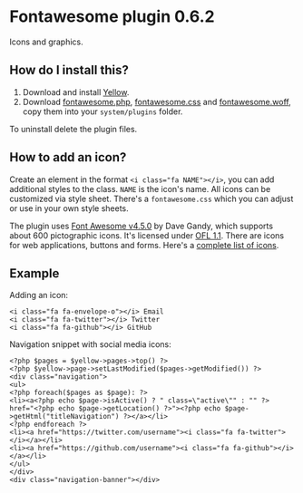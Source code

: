 Fontawesome plugin 0.6.2
========================
Icons and graphics.

How do I install this?
----------------------
1. Download and install [Yellow](https://github.com/datenstrom/yellow/).  
2. Download [fontawesome.php](fontawesome.php?raw=true), [fontawesome.css](fontawesome.css?raw=true) and [fontawesome.woff](fontawesome.woff?raw=true), copy them into your `system/plugins` folder.  

To uninstall delete the plugin files.

How to add an icon?
-------------------
Create an element in the format `<i class="fa NAME"></i>`, you can add additional styles to the class. `NAME` is the icon's name. All icons can be customized via style sheet. There's a `fontawesome.css` which you can adjust or use in your own style sheets.

The plugin uses [Font Awesome v4.5.0](https://github.com/FortAwesome/Font-Awesome) by Dave Gandy, which supports about 600 pictographic icons. It's licensed under [OFL 1.1](http://opensource.org/licenses/OFL-1.1). There are icons for web applications, buttons and forms. Here's a [complete list of icons](http://fortawesome.github.io/Font-Awesome/icons/).

Example
-------
Adding an icon:

    <i class="fa fa-envelope-o"></i> Email
    <i class="fa fa-twitter"></i> Twitter
    <i class="fa fa-github"></i> GitHub

Navigation snippet with social media icons:

    <?php $pages = $yellow->pages->top() ?>
    <?php $yellow->page->setLastModified($pages->getModified()) ?>
    <div class="navigation">
    <ul>
    <?php foreach($pages as $page): ?>
    <li><a<?php echo $page->isActive() ? " class=\"active\"" : "" ?> href="<?php echo $page->getLocation() ?>"><?php echo $page->getHtml("titleNavigation") ?></a></li>
    <?php endforeach ?>
    <li><a href="https://twitter.com/username"><i class="fa fa-twitter"></i></a></li>
    <li><a href="https://github.com/username"><i class="fa fa-github"></i></a></li>
    </ul>
    </div>
    <div class="navigation-banner"></div>